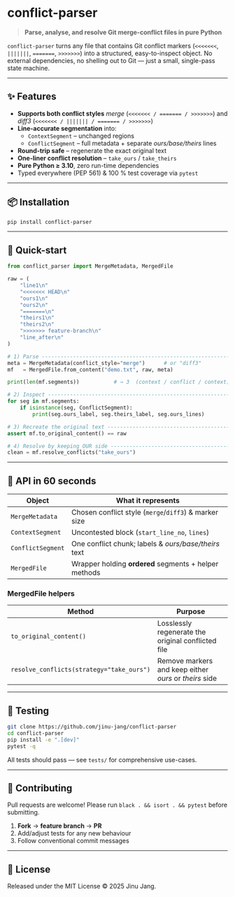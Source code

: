# conflict-parser

> **Parse, analyse, and resolve Git merge-conflict files in pure Python**

`conflict-parser` turns any file that contains Git conflict markers
(`<<<<<<<`, `|||||||`, `=======`, `>>>>>>>`) into a structured,
easy-to-inspect object.
No external dependencies, no shelling out to Git — just a small,
single-pass state machine.

---

## ✨ Features

- **Supports both conflict styles**
  _merge_ (`<<<<<<< / ======= / >>>>>>>`) and _diff3_
  (`<<<<<<< / ||||||| / ======= / >>>>>>>`)
- **Line-accurate segmentation** into:
  - `ContextSegment` – unchanged regions
  - `ConflictSegment` – full metadata + separate _ours/base/theirs_ lines
- **Round-trip safe** – regenerate the exact original text
- **One-liner conflict resolution** – `take_ours` / `take_theirs`
- **Pure Python ≥ 3.10**, zero run-time dependencies
- Typed everywhere (PEP 561) & 100 % test coverage via `pytest`

---

## 📦 Installation

```bash
pip install conflict-parser
```

---

## 🚀 Quick-start

```python
from conflict_parser import MergeMetadata, MergedFile

raw = (
    "line1\n"
    "<<<<<<< HEAD\n"
    "ours1\n"
    "ours2\n"
    "=======\n"
    "theirs1\n"
    "theirs2\n"
    ">>>>>>> feature-branch\n"
    "line_after\n"
)

# 1) Parse --------------------------------------------------------------
meta = MergeMetadata(conflict_style="merge")      # or "diff3"
mf   = MergedFile.from_content("demo.txt", raw, meta)

print(len(mf.segments))           # → 3  (context / conflict / context)

# 2) Inspect ------------------------------------------------------------
for seg in mf.segments:
    if isinstance(seg, ConflictSegment):
        print(seg.ours_label, seg.theirs_label, seg.ours_lines)

# 3) Recreate the original text ----------------------------------------
assert mf.to_original_content() == raw

# 4) Resolve by keeping OUR side ---------------------------------------
clean = mf.resolve_conflicts("take_ours")
```

---

## 🧩 API in 60 seconds

| Object            | What it represents                                    |
| ----------------- | ----------------------------------------------------- |
| `MergeMetadata`   | Chosen conflict style (`merge`/`diff3`) & marker size |
| `ContextSegment`  | Uncontested block (`start_line_no`, `lines`)          |
| `ConflictSegment` | One conflict chunk; labels & _ours/base/theirs_ text  |
| `MergedFile`      | Wrapper holding **ordered** segments + helper methods |

### MergedFile helpers

| Method                                    | Purpose                                                |
| ----------------------------------------- | ------------------------------------------------------ |
| `to_original_content()`                   | Losslessly regenerate the original conflicted file     |
| `resolve_conflicts(strategy="take_ours")` | Remove markers and keep either _ours_ or _theirs_ side |

---

## 🔬 Testing

```bash
git clone https://github.com/jinu-jang/conflict-parser
cd conflict-parser
pip install -e ".[dev]"
pytest -q
```

All tests should pass — see `tests/` for comprehensive use-cases.

---

## 🤝 Contributing

Pull requests are welcome!
Please run `black . && isort . && pytest` before submitting.

1. **Fork** → **feature branch** → **PR**
2. Add/adjust tests for any new behaviour
3. Follow conventional commit messages

---

## 📄 License

Released under the MIT License © 2025 Jinu Jang.
